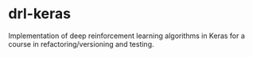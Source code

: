 # drl-keras
Implementation of deep reinforcement learning algorithms in Keras for a course in refactoring/versioning and testing.
